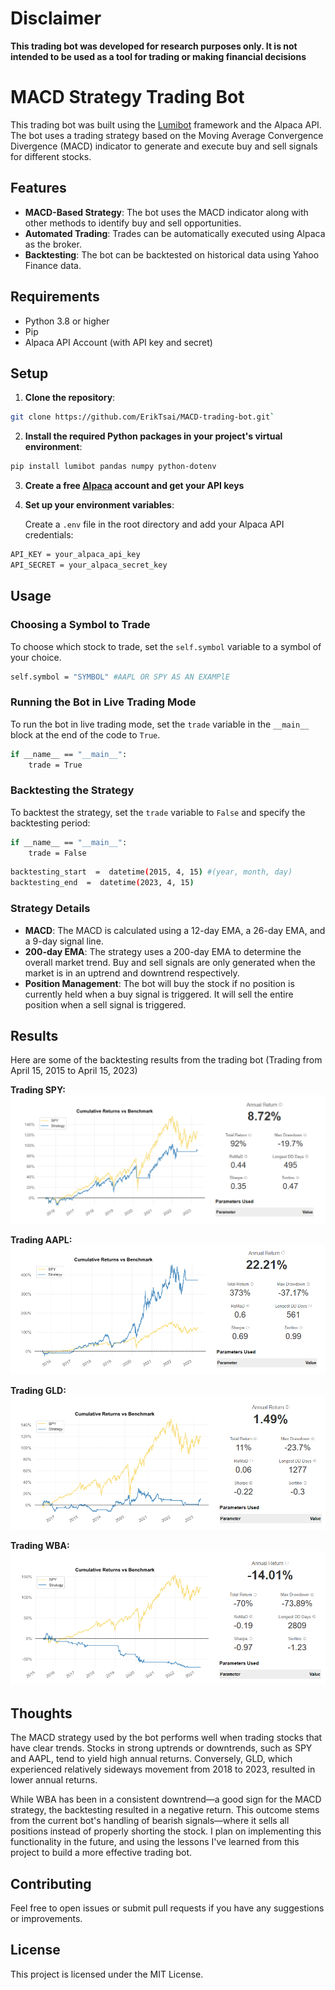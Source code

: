 
# Disclaimer
**This trading bot was developed for research purposes only. It is not intended to be used as a tool for trading or making financial decisions**

# MACD Strategy Trading Bot

This trading bot was built using the [Lumibot](https://lumibot.lumiwealth.com/) framework and the Alpaca API. The bot uses a trading strategy based on the Moving Average Convergence Divergence (MACD) indicator to generate and execute buy and sell signals for different stocks.

## Features

-   **MACD-Based Strategy**: The bot uses the MACD indicator along with other methods to identify buy and sell opportunities.
-   **Automated Trading**: Trades can be automatically executed using Alpaca as the broker.
-   **Backtesting**: The bot can be backtested on historical data using Yahoo Finance data.

## Requirements

-   Python 3.8 or higher
-   Pip
-   Alpaca API Account (with API key and secret)

## Setup

1.  **Clone the repository**:
    
```sh
git clone https://github.com/ErikTsai/MACD-trading-bot.git` 
```

2.  **Install the required Python packages in your project's virtual environment**:
    
    
```sh
pip install lumibot pandas numpy python-dotenv
```
3.  **Create a free [Alpaca](https://alpaca.markets/) account and get your API keys**
    
4.  **Set up your environment variables**:
    
    Create a `.env` file in the root directory and add your Alpaca API credentials:
```sh
API_KEY = your_alpaca_api_key
API_SECRET = your_alpaca_secret_key
```
    

    

## Usage

### Choosing a Symbol to Trade
To choose which stock to trade, set the `self.symbol` variable to a symbol of your choice.
```sh
self.symbol = "SYMBOL" #AAPL OR SPY AS AN EXAMPlE
```

### Running the Bot in Live Trading Mode

To run the bot in live trading mode, set the `trade` variable in the `__main__` block at the end of the code to `True`.
```sh
if __name__ == "__main__":
    trade = True
```
### Backtesting the Strategy

To backtest the strategy, set the `trade` variable to `False` and specify the backtesting period:

```sh
if __name__ == "__main__":
    trade = False
```
```sh
backtesting_start  =  datetime(2015, 4, 15) #(year, month, day)
backtesting_end  =  datetime(2023, 4, 15)
```
 

### Strategy Details

-   **MACD**: The MACD is calculated using a 12-day EMA, a 26-day EMA, and a 9-day signal line.
-   **200-day EMA**: The strategy uses a 200-day EMA to determine the overall market trend. Buy and sell signals are only generated when the market is in an uptrend and downtrend respectively. 
-   **Position Management**: The bot will buy the stock if no position is currently held when a buy signal is triggered. It will sell the entire position when a sell signal is triggered.


## Results
Here are some of the backtesting results from the trading bot (Trading from April 15, 2015 to April 15, 2023)

**Trading SPY:**
![SPY Results](backtesting-results/SPY.png)


**Trading AAPL:**
![AAPL Results](backtesting-results/AAPL.png)


**Trading GLD:**
![GLD Results](backtesting-results/GLD.png)


**Trading WBA:**
![WBA Results](backtesting-results/WBA.png)

## Thoughts

The MACD strategy used by the bot performs well when trading stocks that have clear trends. Stocks in strong uptrends or downtrends, such as SPY and AAPL, tend to yield high annual returns. Conversely, GLD, which experienced relatively sideways movement from 2018 to 2023, resulted in lower annual returns.

While WBA has been in a consistent downtrend—a good sign for the MACD strategy, the backtesting resulted in a negative return. This outcome stems from the current bot's handling of bearish signals—where it sells all positions instead of properly shorting the stock. I plan on implementing this functionality in the future, and using the lessons I've learned from this project to build a more effective trading bot.



## Contributing

Feel free to open issues or submit pull requests if you have any suggestions or improvements.

## License

This project is licensed under the MIT License.